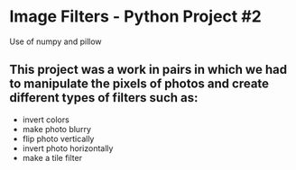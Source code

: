 # Image Filters - Python Project #2
Use of numpy and pillow

## This project was a work in pairs in which we had to manipulate the pixels of photos and create different types of filters such as:
- invert colors
- make photo blurry
- flip photo vertically
- invert photo horizontally
- make a tile filter
